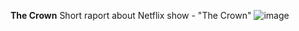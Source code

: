 **The Crown**
Short raport about Netflix show - "The Crown"
![image](https://github.com/zof-br/Tv_series/assets/98023405/0da49276-46f6-417e-99fa-29ae2539a743)

